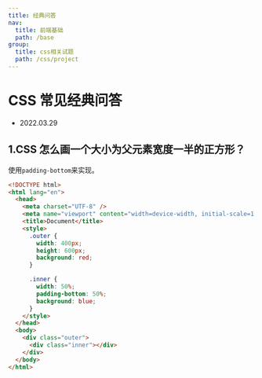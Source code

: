 ```yaml
---
title: 经典问答
nav:
  title: 前端基础
  path: /base
group:
  title: css相关试题
  path: /css/project
---
```


# CSS 常见经典问答

- 2022.03.29

## 1.CSS 怎么画一个大小为父元素宽度一半的正方形？

使用`padding-bottom`来实现。

```html
<!DOCTYPE html>
<html lang="en">
  <head>
    <meta charset="UTF-8" />
    <meta name="viewport" content="width=device-width, initial-scale=1.0" />
    <title>Document</title>
    <style>
      .outer {
        width: 400px;
        height: 600px;
        background: red;
      }

      .inner {
        width: 50%;
        padding-bottom: 50%;
        background: blue;
      }
    </style>
  </head>
  <body>
    <div class="outer">
      <div class="inner"></div>
    </div>
  </body>
</html>
```
